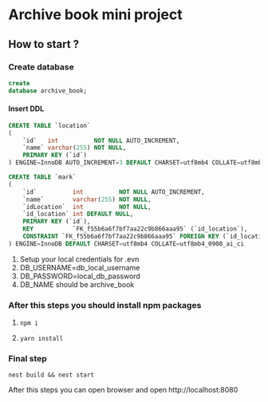 # Archive book mini project

## How to start ?

### Create database

```sql
create
database archive_book;
```

#### Insert DDL

```sql
CREATE TABLE `location`
(
    `id`   int          NOT NULL AUTO_INCREMENT,
    `name` varchar(255) NOT NULL,
    PRIMARY KEY (`id`)
) ENGINE=InnoDB AUTO_INCREMENT=3 DEFAULT CHARSET=utf8mb4 COLLATE=utf8mb4_0900_ai_ci

CREATE TABLE `mark`
(
    `id`          int          NOT NULL AUTO_INCREMENT,
    `name`        varchar(255) NOT NULL,
    `idLocation`  int          NOT NULL,
    `id_location` int DEFAULT NULL,
    PRIMARY KEY (`id`),
    KEY           `FK_f55b6a6f7bf7aa22c9b866aaa95` (`id_location`),
    CONSTRAINT `FK_f55b6a6f7bf7aa22c9b866aaa95` FOREIGN KEY (`id_location`) REFERENCES `location` (`id`)
) ENGINE=InnoDB DEFAULT CHARSET=utf8mb4 COLLATE=utf8mb4_0900_ai_ci
```

1. Setup your local credentials for .evn
2. DB_USERNAME=db_local_username
3. DB_PASSWORD=local_db_password
4. DB_NAME should be archive_book

### After this steps you should install npm packages

1. ```npm
   npm i
   ```
2. ```npm
   yarn install
   ```

### Final step

```cli
nest build && nest start
```

After this steps you can open browser and open http://localhost:8080
